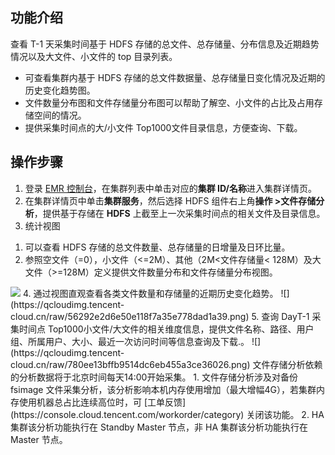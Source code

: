 ## 功能介绍
查看 T-1 天采集时间基于 HDFS 存储的总文件、总存储量、分布信息及近期趋势情况以及大文件、小文件的 top 目录列表。
- 可查看集群内基于 HDFS 存储的总文件数据量、总存储量日变化情况及近期的历史变化趋势图。
- 文件数量分布图和文件存储量分布图可以帮助了解空、小文件的占比及占用存储空间的情况。
- 提供采集时间点的大/小文件 Top1000文件目录信息，方便查询、下载。

## 操作步骤
1. 登录 [EMR 控制台](https://console.cloud.tencent.com/emr)，在集群列表中单击对应的**集群 ID/名称**进入集群详情页。
2. 在集群详情页中单击**集群服务**，然后选择 HDFS 组件右上角**操作 >文件存储分析**，提供基于存储在 **HDFS** 上截至上一次采集时间点的相关文件及目录信息。
3. 统计视图
<ol>
<li>可以查看 HDFS 存储的总文件数量、总存储量的日增量及日环比量。</li>
<li>参照空文件（=0），小文件（&lt;=2M）、其他（2M&lt;文件存储量&lt; 128M）及大文件（&gt;=128M）定义提供文件数量分布和文件存储量分布视图。<br></li>
</ol>
<img src="https://qcloudimg.tencent-cloud.cn/raw/f836dfb8c2449aa9981c2624e5aafca1.png" >
4.	通过视图直观查看各类文件数量和存储量的近期历史变化趋势。
![](https://qcloudimg.tencent-cloud.cn/raw/56292e2d6e50e118f7a35e778dad1a39.png)
5.	查询 DayT-1 采集时间点 Top1000小文件/大文件的相关维度信息，提供文件名称、路径、用户组、所属用户、大小、最近一次访问时间等信息查询及下载.。
![](https://qcloudimg.tencent-cloud.cn/raw/780ee13bffb9514dc6eb455a3ce36026.png)

<dx-alert infotype="alarm" title="风险说明">
文件存储分析依赖的分析数据将于北京时间每天14:00开始采集。
1. 文件存储分析涉及对备份 fsimage 文件采集分析，该分析影响本机内存使用增加（最大增幅4G），若集群内存使用机器总占比连续高位时，可 [工单反馈](https://console.cloud.tencent.com/workorder/category) 关闭该功能。 
2. HA 集群该分析功能执行在 Standby Master 节点，非 HA 集群该分析功能执行在 Master 节点。
</dx-alert>


  
